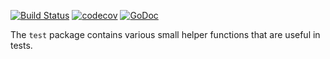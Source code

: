 [![Build Status](https://travis-ci.com/Teamwork/test.svg?branch=master)](https://travis-ci.com/Teamwork/test)
[![codecov](https://codecov.io/gh/Teamwork/test/branch/master/graph/badge.svg?token=n0k8YjbQOL)](https://codecov.io/gh/Teamwork/test)
[![GoDoc](https://godoc.org/github.com/Teamwork/test?status.svg)](https://godoc.org/github.com/Teamwork/test)

The `test` package contains various small helper functions that are useful in
tests.
